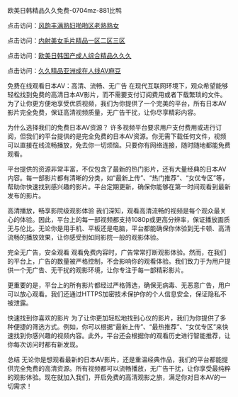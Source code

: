 

欧美日韩精品久久免费-0704mz-881比鸭


点击访问：<a href="https://vassv.pages.dev/">风韵丰满熟妇啪啪区老熟熟女</a>

点击访问：<a href="https://tfda.pages.dev/">内射美女毛片精品一区二区三区</a>

点击访问：<a href="https://gfd-5xg.pages.dev/">欧美日韩国产成人综合精品久久久</a>

点击访问：<a href="https://cfad.pages.dev/">久久精品亚洲成在人线AV麻豆</a>



免费在线观看日本AV：高清、流畅、无广告
在现代互联网环境下，观众希望能够轻松找到免费的高清日本AV影片，而不需要支付订阅费用或者下载繁琐的文件。为了让你更方便地享受优质视频，我们为你提供了一个完美的平台，所有日本AV影片完全免费，保证高清视频质量，无广告干扰，让你尽享精彩内容。

为什么选择我们的免费日本AV资源？
许多视频平台要求用户支付费用或进行订阅，但我们的平台提供的是完全免费的日本AV资源。你无需下载任何文件，视频可以直接在线流畅播放，免去你一切烦恼。只要你有网络连接，随时随地都能免费观看。

平台提供的资源非常丰富，不仅包含了最新的热门影片，还有大量经典的日本AV内容。每一部影片都有清晰的分类，如“最新上传”、“热门推荐”、“女优专区”等，帮助你快速找到感兴趣的影片。平台定期更新，确保你能够在第一时间观看到最新发布的影片。

高清播放，畅享影院级观影体验
我们深知，观看高清流畅的视频是每个观众最关心的体验。因此，平台上的每一部视频都支持1080p或更高分辨率，保证播放画质无与伦比。无论你是用手机、平板还是电脑，平台都能确保你体验到无卡顿、高清流畅的播放效果，让你感受到如同影院一般的观影体验。

完全无广告，安全观看
观看免费内容时，广告常常打断观影体验。然而，在我们的平台上，广告的数量被严格控制，不会影响你的观看体验。我们致力于为用户提供一个无广告、无干扰的观影环境，让你专注于每一部精彩影片。

更重要的是，平台上的所有影片都经过严格筛选，确保无病毒、无恶意广告，用户可以放心观看。我们还通过HTTPS加密技术保护你的个人信息安全，保证隐私不被泄露。

快速找到你喜欢的影片
为了让你更加轻松地找到心仪的影片，我们为你提供了多种便捷的筛选方式。例如，你可以根据“最新上传”、“最热推荐”、“女优专区”来快速找到你感兴趣的视频内容。此外，平台还会根据你的观看历史进行智能推荐，让你每次访问时都有新发现。

总结
无论你是想观看最新的日本AV影片，还是重温经典作品，我们的平台都能提供完全免费的高清资源。所有视频都可以流畅播放，无广告干扰，让你享受最纯粹的观影体验。现在就加入我们，开启免费的高清观影之旅，满足你对日本AV的一切需求！











<span style="display:none;">[Canonical link](  ）</span>
